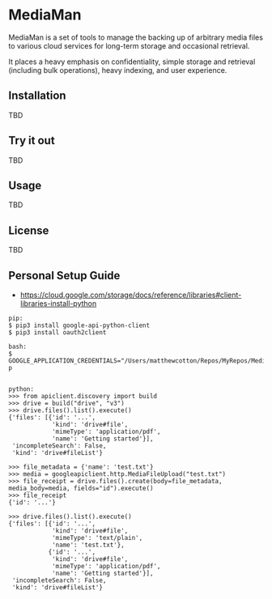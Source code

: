 # MediaMan
MediaMan is a set of tools to manage the backing up of arbitrary media files
to various cloud services for long-term storage and occasional retrieval.

It places a heavy emphasis on confidentiality, simple storage and retrieval
(including bulk operations), heavy indexing, and user experience.


## Installation
TBD

## Try it out
TBD

## Usage
TBD

## License
TBD

## Personal Setup Guide
- https://cloud.google.com/storage/docs/reference/libraries#client-libraries-install-python
```
pip:
$ pip3 install google-api-python-client
$ pip3 install oauth2client

bash:
$ GOOGLE_APPLICATION_CREDENTIALS="/Users/matthewcotton/Repos/MyRepos/MediaMan/mediaman/drive/credentials/serviceaccount/xxx.json" p


python:
>>> from apiclient.discovery import build
>>> drive = build("drive", "v3")
>>> drive.files().list().execute()
{'files': [{'id': '...',
            'kind': 'drive#file',
            'mimeType': 'application/pdf',
            'name': 'Getting started'}],
 'incompleteSearch': False,
 'kind': 'drive#fileList'}

>>> file_metadata = {'name': 'test.txt'}
>>> media = googleapiclient.http.MediaFileUpload("test.txt")
>>> file_receipt = drive.files().create(body=file_metadata, media_body=media, fields="id").execute()
>>> file_receipt
{'id': '...'}

>>> drive.files().list().execute()
{'files': [{'id': '...',
            'kind': 'drive#file',
            'mimeType': 'text/plain',
            'name': 'test.txt'},
           {'id': '...',
            'kind': 'drive#file',
            'mimeType': 'application/pdf',
            'name': 'Getting started'}],
 'incompleteSearch': False,
 'kind': 'drive#fileList'}
```
